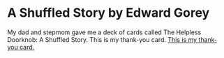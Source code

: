 # A Shuffled Story by Edward Gorey

My dad and stepmom gave me a deck of cards called The Helpless Doorknob: A Shuffled Story. 
This is my thank-you card. 
[This is my thank-you card.](http://ihatetoast-shuffled-gorey.surge.sh/ "The Helpless Doorknob")



